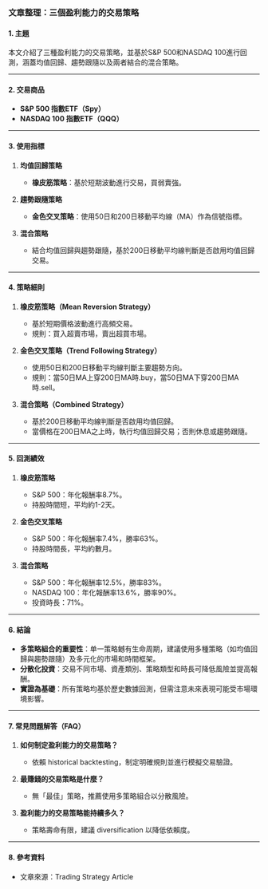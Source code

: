 ### 文章整理：三個盈利能力的交易策略

#### 1. 主題
本文介紹了三種盈利能力的交易策略，並基於S&P 500和NASDAQ 100進行回測，涵蓋均值回歸、趨勢跟隨以及兩者結合的混合策略。

---

#### 2. 交易商品
- **S&P 500 指數ETF（Spy）**
- **NASDAQ 100 指數ETF（QQQ）**

---

#### 3. 使用指標
1. **均值回歸策略**  
   - **橡皮筋策略**：基於短期波動進行交易，買弱賣強。
   
2. **趨勢跟隨策略**  
   - **金色交叉策略**：使用50日和200日移動平均線（MA）作為信號指標。

3. **混合策略**  
   - 結合均值回歸與趨勢跟隨，基於200日移動平均線判斷是否啟用均值回歸交易。

---

#### 4. 策略細則
1. **橡皮筋策略（Mean Reversion Strategy）**  
   - 基於短期價格波動進行高頻交易。
   - 規則：買入超賣市場，賣出超買市場。

2. **金色交叉策略（Trend Following Strategy）**  
   - 使用50日和200日移動平均線判斷主要趨勢方向。
   - 規則：當50日MA上穿200日MA時.buy，當50日MA下穿200日MA時.sell。

3. **混合策略（Combined Strategy）**  
   - 基於200日移動平均線判斷是否啟用均值回歸。
   - 當價格在200日MA之上時，執行均值回歸交易；否則休息或趨勢跟隨。

---

#### 5. 回測績效
1. **橡皮筋策略**  
   - S&P 500：年化報酬率8.7%。  
   - 持股時間短，平均約1-2天。

2. **金色交叉策略**  
   - S&P 500：年化報酬率7.4%，勝率63%。  
   - 持股時間長，平均約數月。

3. **混合策略**  
   - S&P 500：年化報酬率12.5%，勝率83%。  
   - NASDAQ 100：年化報酬率13.6%，勝率90%。  
   - 投資時長：71%。

---

#### 6. 結論
- **多策略組合的重要性**：单一策略鳡有生命周期，建議使用多種策略（如均值回歸與趨勢跟隨）及多元化的市場和時間框架。
- **分散化投資**：交易不同市場、資產類別、策略類型和時長可降低風險並提高報酬。
- **實證為基礎**：所有策略均基於歷史數據回測，但需注意未來表現可能受市場環境影響。

---

#### 7. 常見問題解答（FAQ）
1. **如何制定盈利能力的交易策略？**  
   - 依賴 historical backtesting，制定明確規則並進行模擬交易驗證。

2. **最賺錢的交易策略是什麼？**  
   - 無「最佳」策略，推薦使用多策略組合以分散風險。

3. **盈利能力的交易策略能持續多久？**  
   - 策略壽命有限，建議 diversification 以降低依賴度。

---

#### 8. 參考資料
- 文章來源：Trading Strategy Article
